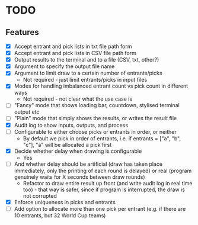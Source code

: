 # TODO

## Features

- [x] Accept entrant and pick lists in txt file path form
- [x] Accept entrant and pick lists in CSV file path form
- [x] Output results to the terminal and to a file (CSV, txt, other?)
- [x] Argument to specify the output file name
- [x] Argument to limit draw to a certain number of entrants/picks
    - Not required - just limit entrants/picks in input files
- [x] Modes for handling imbalanced entrant count vs pick count in different ways
    - Not required - not clear what the use case is
- [ ] "Fancy" mode that shows loading bar, countdown, stylised terminal output etc
- [ ] "Plain" mode that simply shows the results, or writes the result file
- [x] Audit log to show inputs, outputs, and process
- [ ] Configurable to either choose picks or entrants in order, or neither
    - By default we pick in order of entrants, i.e. if entrants = ["a", "b", "c"], "a" will be allocated a pick first
- [x] Decide whether delay when drawing is configurable
    - Yes
- [ ] And whether delay should be artificial (draw has taken place immediately, only the printing of each round is delayed) or real (program genuinely waits for X seconds between draw rounds)
    - Refactor to draw entire result up front (and write audit log in real time too) - that way is safer, since if program is interrupted, the draw is not corrupted
- [x] Enforce uniqueness in picks and entrants
- [ ] Add option to allocate more than one pick per entrant (e.g. if there are 10 entrants, but 32 World Cup teams)
